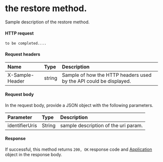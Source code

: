 # the restore method.

Sample description of the restore method.
#### HTTP request
```http
to be completed....
```
#### Request headers
| Name       | Type | Description|
|:---------------|:--------|:----------|
| X-Sample-Header  | string  | Sample of how the HTTP headers used by the API could be displayed.|

#### Request body
In the request body, provide a JSON object with the following parameters.

| Parameter	   | Type	|Description|
|:---------------|:--------|:----------|
|identifierUris|String|sample description of the uri param.|

#### Response
If successful, this method returns `200, OK` response code and [Application](../resources/application.md) object in the response body.
